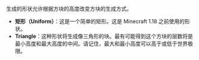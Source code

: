 生成的形状允许根据方块的高度改变方块的生成方式。

* **矩形（Uniform）**：这是一个简单的矩形。这是 Minecraft 1.18 之前使用的形状。
* **Triangle**：这种形状将生成像三角形的块。最有可能得到这个方块的层数将是最小高度和最大高度的中间。请记住，最大和最小高度可以高于或低于世界极限。